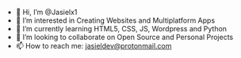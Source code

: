 - 👋 Hi, I’m @Jasielx1
- 👀 I’m interested in Creating Websites and Multiplatform Apps
- 🌱 I’m currently learning HTML5, CSS, JS, Wordpress and Python
- 💞️ I’m looking to collaborate on Open Source and Personal Projects
- 📫 How to reach me: jasieldev@protonmail.com
